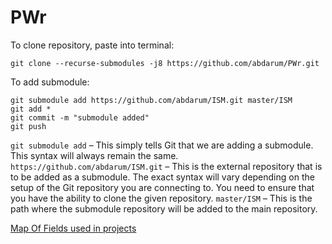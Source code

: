 # PWr

To clone repository, paste into terminal:
```
git clone --recurse-submodules -j8 https://github.com/abdarum/PWr.git
```

To add submodule:
```
git submodule add https://github.com/abdarum/ISM.git master/ISM
git add *
git commit -m "submodule added"
git push
```
`git submodule add` – This simply tells Git that we are adding a submodule. This syntax will always remain the same.
`https://github.com/abdarum/ISM.git` – This is the external repository that is to be added as a submodule. The exact syntax will vary depending on the setup of the Git repository you are connecting to. You need to ensure that you have the ability to clone the given repository.
`master/ISM` – This is the path where the submodule repository will be added to the main repository.

[Map Of Fields used in projects](MapOfFields.md)